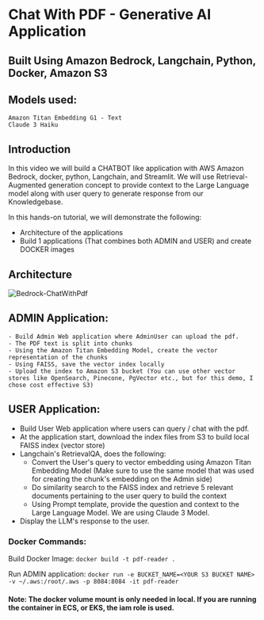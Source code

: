 # Chat With PDF - Generative AI Application
## Built Using Amazon Bedrock, Langchain, Python, Docker, Amazon S3
## Models used:
    Amazon Titan Embedding G1 - Text
    Claude 3 Haiku

## Introduction
In this video we will build a CHATBOT like application with AWS Amazon Bedrock, docker, python, Langchain, and Streamlit. We will use Retrieval-Augmented generation concept to provide context to the Large Language model along with user query to generate response from our Knowledgebase.

In this hands-on tutorial, we will demonstrate the following:
- Architecture of the applications
- Build 1 applications (That combines both ADMIN and USER) and create DOCKER images


## Architecture
![Bedrock-ChatWithPdf](https://github.com/user-attachments/assets/a5374981-3885-447d-91c4-f7777bb32c65)



## ADMIN Application:
    - Build Admin Web application where AdminUser can upload the pdf.
    - The PDF text is split into chunks
    - Using the Amazon Titan Embedding Model, create the vector representation of the chunks
    - Using FAISS, save the vector index locally
    - Upload the index to Amazon S3 bucket (You can use other vector stores like OpenSearch, Pinecone, PgVector etc., but for this demo, I chose cost effective S3)

## USER Application:
  - Build User Web application where users can query / chat with the pdf.
  - At the application start, download the index files from S3 to build local FAISS index (vector store)
  - Langchain's RetrievalQA, does the following:
     - Convert the User's query to vector embedding using Amazon Titan Embedding Model (Make sure to use the same model that was used for creating the chunk's embedding on the Admin side)
    - Do similarity search to the FAISS index and retrieve 5 relevant documents pertaining to the user query to build the context
    - Using Prompt template, provide the question and context to the Large Language Model. We are using Claude 3 Model.
   -  Display the LLM's response to the user.

### Docker Commands:

  Build Docker Image:
  `docker build -t pdf-reader .`

  Run ADMIN application:
  `docker run -e BUCKET_NAME=<YOUR S3 BUCKET NAME> -v ~/.aws:/root/.aws -p 8084:8084 -it pdf-reader`


#### Note: The docker volume mount is only needed in local. If you are running the container in ECS, or EKS, the iam role is used.
